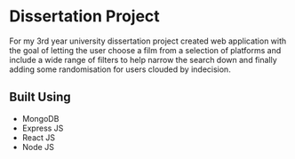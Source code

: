 # Dissertation Project
For my 3rd year university dissertation project created web application with the goal of letting the user choose a film from a selection of platforms and include a wide range of filters to help narrow the search down and finally adding some randomisation for users clouded by indecision.

## Built Using
- MongoDB
- Express JS
- React JS
- Node JS
